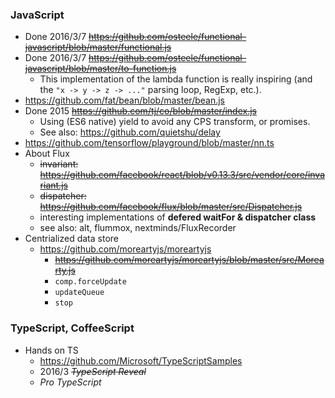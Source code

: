 ### JavaScript

- Done 2016/3/7 ~~https://github.com/osteele/functional-javascript/blob/master/functional.js~~
- Done 2016/3/7 ~~https://github.com/osteele/functional-javascript/blob/master/to-function.js~~
    - This implementation of the lambda function is really inspiring (and the `"x -> y -> z -> ..."` parsing loop, RegExp, etc.).
- https://github.com/fat/bean/blob/master/bean.js
- Done 2015 ~~https://github.com/tj/co/blob/master/index.js~~
    - Using (ES6 native) yield to avoid any CPS transform, or promises.
    - See also: https://github.com/quietshu/delay
- https://github.com/tensorflow/playground/blob/master/nn.ts
- About Flux
    - ~~invariant: https://github.com/facebook/react/blob/v0.13.3/src/vendor/core/invariant.js~~
    - ~~dispatcher: https://github.com/facebook/flux/blob/master/src/Dispatcher.js~~
    - interesting implementations of __defered waitFor & dispatcher class__
    - see also: alt, flummox, nextminds/FluxRecorder
- Centrialized data store
    - https://github.com/moreartyjs/moreartyjs
        - ~~https://github.com/moreartyjs/moreartyjs/blob/master/src/Morearty.js~~
        - `comp.forceUpdate`
        - `updateQueue`
        - `stop`
    
### TypeScript, CoffeeScript
- Hands on TS
    - https://github.com/Microsoft/TypeScriptSamples
    - 2016/3 ~~_TypeScript Reveal_~~
    - _Pro TypeScript_
